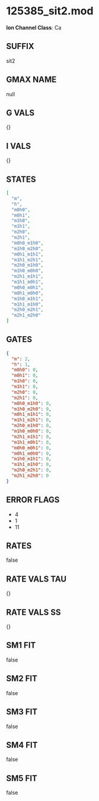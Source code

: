 # 125385_sit2.mod

**Ion Channel Class**: Ca

## SUFFIX

sit2

## GMAX NAME

null

## G VALS

{}

## I VALS

{}

## STATES

```json
[
  "m",
  "h",
  "m0h0",
  "m0h1",
  "m1h0",
  "m1h1",
  "m2h0",
  "m2h1",
  "m0h0_m1h0",
  "m1h0_m2h0",
  "m0h1_m1h1",
  "m1h1_m2h1",
  "m2h0_m1h0",
  "m1h0_m0h0",
  "m2h1_m1h1",
  "m1h1_m0h1",
  "m0h0_m0h1",
  "m0h1_m0h0",
  "m1h0_m1h1",
  "m1h1_m1h0",
  "m2h0_m2h1",
  "m2h1_m2h0"
]
```

## GATES

```json
{
  "m": 2,
  "h": 1,
  "m0h0": 0,
  "m0h1": 0,
  "m1h0": 0,
  "m1h1": 0,
  "m2h0": 0,
  "m2h1": 0,
  "m0h0_m1h0": 0,
  "m1h0_m2h0": 0,
  "m0h1_m1h1": 0,
  "m1h1_m2h1": 0,
  "m2h0_m1h0": 0,
  "m1h0_m0h0": 0,
  "m2h1_m1h1": 0,
  "m1h1_m0h1": 0,
  "m0h0_m0h1": 0,
  "m0h1_m0h0": 0,
  "m1h0_m1h1": 0,
  "m1h1_m1h0": 0,
  "m2h0_m2h1": 0,
  "m2h1_m2h0": 0
}
```

## ERROR FLAGS

- 4
- 1
- 11

## RATES

false

## RATE VALS TAU

{}

## RATE VALS SS

{}

## SM1 FIT

false

## SM2 FIT

false

## SM3 FIT

false

## SM4 FIT

false

## SM5 FIT

false
